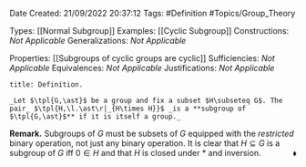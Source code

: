 <div class="topSpace"></div>

Date Created: 21/09/2022 20:37:12
Tags: #Definition #Topics/Group_Theory

Types: [[Normal Subgroup]]
Examples: [[Cyclic Subgroup]]
Constructions: _Not Applicable_
Generalizations: _Not Applicable_

Properties: [[Subgroups of cyclic groups are cyclic]]
Sufficiencies: _Not Applicable_
Equivalences: _Not Applicable_
Justifications: _Not Applicable_

``` ad-Definition
title: Definition.

_Let $\tpl{G,\ast}$ be a group and fix a subset $H\subseteq G$. The pair_ $\tpl{H,\l.\ast\r|_{H\times H}}$ _is a **subgroup of $\tpl{G,\ast}$** if it is itself a group._

```

**Remark.** Subgroups of $G$ must be subsets of $G$ equipped with the _restricted_ binary operation, not just any binary operation. It is clear that $H\subseteq G$ is a subgroup of $G$ iff $0\in H$ and that $H$ is closed under $\ast$ and inversion.<span style="float:right;">$\blacklozenge$</span>
